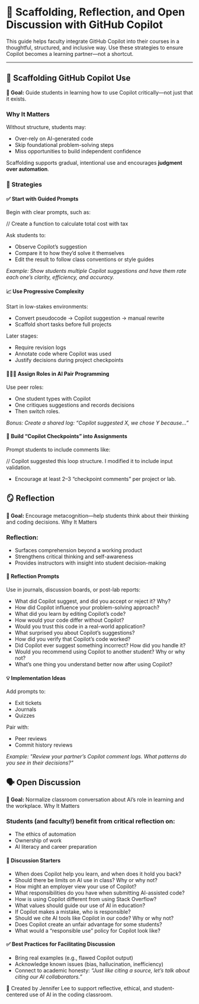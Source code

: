# 🧭 Scaffolding, Reflection, and Open Discussion with GitHub Copilot

This guide helps faculty integrate GitHub Copilot into their courses in a thoughtful, structured, and inclusive way. Use these strategies to ensure Copilot becomes a learning partner—not a shortcut.

---

## 🧱 Scaffolding GitHub Copilot Use

**🎯 Goal:** Guide students in learning how to use Copilot critically—not just that it exists.

### Why It Matters

Without structure, students may:
- Over-rely on AI-generated code
- Skip foundational problem-solving steps
- Miss opportunities to build independent confidence

Scaffolding supports gradual, intentional use and encourages **judgment over automation**.

### 🔧 Strategies

#### ✅ Start with Guided Prompts

Begin with clear prompts, such as:

// Create a function to calculate total cost with tax

Ask students to:
- Observe Copilot’s suggestion
- Compare it to how they’d solve it themselves
- Edit the result to follow class conventions or style guides

*Example: Show students multiple Copilot suggestions and have them rate each one’s clarity, efficiency, and accuracy.*

#### 📈 Use Progressive Complexity

Start in low-stakes environments:
- Convert pseudocode → Copilot suggestion → manual rewrite
- Scaffold short tasks before full projects

Later stages:
- Require revision logs
- Annotate code where Copilot was used
- Justify decisions during project checkpoints

#### 🧑‍🤝‍🧑 Assign Roles in AI Pair Programming

Use peer roles:
- One student types with Copilot
- One critiques suggestions and records decisions
- Then switch roles.

*Bonus: Create a shared log: “Copilot suggested X, we chose Y because...”*

#### 🚦 Build “Copilot Checkpoints” into Assignments

Prompt students to include comments like:

// Copilot suggested this loop structure. I modified it to include input validation.

- Encourage at least 2–3 “checkpoint comments” per project or lab.

## 🪞 Reflection

**🎯 Goal:** Encourage metacognition—help students think about their thinking and coding decisions.
Why It Matters

### Reflection:
- Surfaces comprehension beyond a working product
- Strengthens critical thinking and self-awareness
- Provides instructors with insight into student decision-making

#### 🧠 Reflection Prompts

Use in journals, discussion boards, or post-lab reports:
- What did Copilot suggest, and did you accept or reject it? Why?
- How did Copilot influence your problem-solving approach?
- What did you learn by editing Copilot’s code?
- How would your code differ without Copilot?
- Would you trust this code in a real-world application?
- What surprised you about Copilot’s suggestions?
- How did you verify that Copilot’s code worked?
- Did Copilot ever suggest something incorrect? How did you handle it?
- Would you recommend using Copilot to another student? Why or why not?
- What’s one thing you understand better now after using Copilot?

#### 💡 Implementation Ideas

Add prompts to:
- Exit tickets
- Journals
- Quizzes

Pair with:
- Peer reviews
- Commit history reviews

*Example: "Review your partner’s Copilot comment logs. What patterns do you see in their decisions?"*

## 🗣️ Open Discussion

**🎯 Goal:** Normalize classroom conversation about AI’s role in learning and the workplace.
Why It Matters

### Students (and faculty!) benefit from critical reflection on:
- The ethics of automation
- Ownership of work
- AI literacy and career preparation

#### 💬 Discussion Starters
- When does Copilot help you learn, and when does it hold you back?
- Should there be limits on AI use in class? Why or why not?
- How might an employer view your use of Copilot?
- What responsibilities do you have when submitting AI-assisted code?
- How is using Copilot different from using Stack Overflow?
- What values should guide our use of AI in education?
- If Copilot makes a mistake, who is responsible?
- Should we cite AI tools like Copilot in our code? Why or why not?
- Does Copilot create an unfair advantage for some students?
- What would a “responsible use” policy for Copilot look like?

#### ✅ Best Practices for Facilitating Discussion
- Bring real examples (e.g., flawed Copilot output)
- Acknowledge known issues (bias, hallucination, inefficiency)
- Connect to academic honesty:
    *“Just like citing a source, let’s talk about citing our AI collaborators.”*

📌 Created by Jennifer Lee to support reflective, ethical, and student-centered use of AI in the coding classroom.
